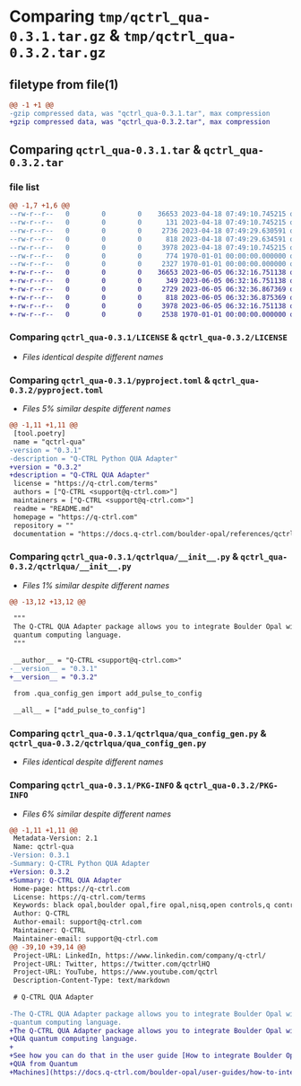 # Comparing `tmp/qctrl_qua-0.3.1.tar.gz` & `tmp/qctrl_qua-0.3.2.tar.gz`

## filetype from file(1)

```diff
@@ -1 +1 @@
-gzip compressed data, was "qctrl_qua-0.3.1.tar", max compression
+gzip compressed data, was "qctrl_qua-0.3.2.tar", max compression
```

## Comparing `qctrl_qua-0.3.1.tar` & `qctrl_qua-0.3.2.tar`

### file list

```diff
@@ -1,7 +1,6 @@
--rw-r--r--   0        0        0    36653 2023-04-18 07:49:10.745215 qctrl_qua-0.3.1/LICENSE
--rw-r--r--   0        0        0      131 2023-04-18 07:49:10.745215 qctrl_qua-0.3.1/README.md
--rw-r--r--   0        0        0     2736 2023-04-18 07:49:29.630591 qctrl_qua-0.3.1/pyproject.toml
--rw-r--r--   0        0        0      818 2023-04-18 07:49:29.634591 qctrl_qua-0.3.1/qctrlqua/__init__.py
--rw-r--r--   0        0        0     3978 2023-04-18 07:49:10.745215 qctrl_qua-0.3.1/qctrlqua/qua_config_gen.py
--rw-r--r--   0        0        0      774 1970-01-01 00:00:00.000000 qctrl_qua-0.3.1/setup.py
--rw-r--r--   0        0        0     2327 1970-01-01 00:00:00.000000 qctrl_qua-0.3.1/PKG-INFO
+-rw-r--r--   0        0        0    36653 2023-06-05 06:32:16.751138 qctrl_qua-0.3.2/LICENSE
+-rw-r--r--   0        0        0      349 2023-06-05 06:32:16.751138 qctrl_qua-0.3.2/README.md
+-rw-r--r--   0        0        0     2729 2023-06-05 06:32:36.867369 qctrl_qua-0.3.2/pyproject.toml
+-rw-r--r--   0        0        0      818 2023-06-05 06:32:36.875369 qctrl_qua-0.3.2/qctrlqua/__init__.py
+-rw-r--r--   0        0        0     3978 2023-06-05 06:32:16.751138 qctrl_qua-0.3.2/qctrlqua/qua_config_gen.py
+-rw-r--r--   0        0        0     2538 1970-01-01 00:00:00.000000 qctrl_qua-0.3.2/PKG-INFO
```

### Comparing `qctrl_qua-0.3.1/LICENSE` & `qctrl_qua-0.3.2/LICENSE`

 * *Files identical despite different names*

### Comparing `qctrl_qua-0.3.1/pyproject.toml` & `qctrl_qua-0.3.2/pyproject.toml`

 * *Files 5% similar despite different names*

```diff
@@ -1,11 +1,11 @@
 [tool.poetry]
 name = "qctrl-qua"
-version = "0.3.1"
-description = "Q-CTRL Python QUA Adapter"
+version = "0.3.2"
+description = "Q-CTRL QUA Adapter"
 license = "https://q-ctrl.com/terms"
 authors = ["Q-CTRL <support@q-ctrl.com>"]
 maintainers = ["Q-CTRL <support@q-ctrl.com>"]
 readme = "README.md"
 homepage = "https://q-ctrl.com"
 repository = ""
 documentation = "https://docs.q-ctrl.com/boulder-opal/references/qctrl-qua/"
```

### Comparing `qctrl_qua-0.3.1/qctrlqua/__init__.py` & `qctrl_qua-0.3.2/qctrlqua/__init__.py`

 * *Files 1% similar despite different names*

```diff
@@ -13,12 +13,12 @@
 
 """
 The Q-CTRL QUA Adapter package allows you to integrate Boulder Opal with the QUA
 quantum computing language.
 """
 
 __author__ = "Q-CTRL <support@q-ctrl.com>"
-__version__ = "0.3.1"
+__version__ = "0.3.2"
 
 from .qua_config_gen import add_pulse_to_config
 
 __all__ = ["add_pulse_to_config"]
```

### Comparing `qctrl_qua-0.3.1/qctrlqua/qua_config_gen.py` & `qctrl_qua-0.3.2/qctrlqua/qua_config_gen.py`

 * *Files identical despite different names*

### Comparing `qctrl_qua-0.3.1/PKG-INFO` & `qctrl_qua-0.3.2/PKG-INFO`

 * *Files 6% similar despite different names*

```diff
@@ -1,11 +1,11 @@
 Metadata-Version: 2.1
 Name: qctrl-qua
-Version: 0.3.1
-Summary: Q-CTRL Python QUA Adapter
+Version: 0.3.2
+Summary: Q-CTRL QUA Adapter
 Home-page: https://q-ctrl.com
 License: https://q-ctrl.com/terms
 Keywords: black opal,boulder opal,fire opal,nisq,open controls,q control,q ctrl,q-control,q-ctrl,qcontrol,qctrl,quantum,quantum algorithms,quantum circuits,quantum coding,quantum coding software,quantum computing,quantum control,quantum control software,quantum control theory,quantum engineering,quantum error correction,quantum firmware,quantum fundamentals,quantum sensing,qubit,qudit
 Author: Q-CTRL
 Author-email: support@q-ctrl.com
 Maintainer: Q-CTRL
 Maintainer-email: support@q-ctrl.com
@@ -39,10 +39,14 @@
 Project-URL: LinkedIn, https://www.linkedin.com/company/q-ctrl/
 Project-URL: Twitter, https://twitter.com/qctrlHQ
 Project-URL: YouTube, https://www.youtube.com/qctrl
 Description-Content-Type: text/markdown
 
 # Q-CTRL QUA Adapter
 
-The Q-CTRL QUA Adapter package allows you to integrate Boulder Opal with the QUA
-quantum computing language.
+The Q-CTRL QUA Adapter package allows you to integrate Boulder Opal with the
+QUA quantum computing language.
+
+See how you can do that in the user guide [How to integrate Boulder Opal with
+QUA from Quantum
+Machines](https://docs.q-ctrl.com/boulder-opal/user-guides/how-to-integrate-boulder-opal-with-qua-from-quantum-machines).
```

